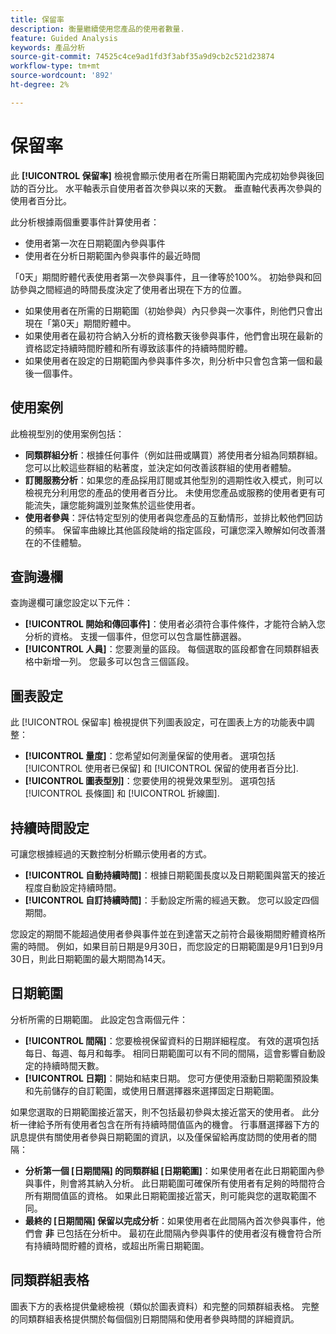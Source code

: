 ```yaml
---
title: 保留率
description: 衡量繼續使用您產品的使用者數量.
feature: Guided Analysis
keywords: 產品分析
source-git-commit: 74525c4ce9ad1fd3f3abf35a9d9cb2c521d23874
workflow-type: tm+mt
source-wordcount: '892'
ht-degree: 2%

---
```


# 保留率

此 **[!UICONTROL 保留率]** 檢視會顯示使用者在所需日期範圍內完成初始參與後回訪的百分比。 水平軸表示自使用者首次參與以來的天數。 垂直軸代表再次參與的使用者百分比。

此分析根據兩個重要事件計算使用者：

* 使用者第一次在日期範圍內參與事件
* 使用者在分析日期範圍內參與事件的最近時間

「0天」期間貯體代表使用者第一次參與事件，且一律等於100%。 初始參與和回訪參與之間經過的時間長度決定了使用者出現在下方的位置。

* 如果使用者在所需的日期範圍（初始參與）內只參與一次事件，則他們只會出現在「第0天」期間貯體中。
* 如果使用者在最初符合納入分析的資格數天後參與事件，他們會出現在最新的資格認定持續時間貯體和所有導致該事件的持續時間貯體。
* 如果使用者在設定的日期範圍內參與事件多次，則分析中只會包含第一個和最後一個事件。

## 使用案例

此檢視型別的使用案例包括：

* **同類群組分析**：根據任何事件（例如註冊或購買）將使用者分組為同類群組。 您可以比較這些群組的粘著度，並決定如何改善該群組的使用者體驗。
* **訂閱服務分析**：如果您的產品採用訂閱或其他型別的週期性收入模式，則可以檢視充分利用您的產品的使用者百分比。 未使用您產品或服務的使用者更有可能流失，讓您能夠識別並聚焦於這些使用者。
* **使用者參與**：評估特定型別的使用者與您產品的互動情形，並排比較他們回訪的頻率。 保留率曲線比其他區段陡峭的指定區段，可讓您深入瞭解如何改善潛在的不佳體驗。

## 查詢邊欄

查詢邊欄可讓您設定以下元件：

* **[!UICONTROL 開始和傳回事件]**：使用者必須符合事件條件，才能符合納入您分析的資格。 支援一個事件，但您可以包含屬性篩選器。
* **[!UICONTROL 人員]**：您要測量的區段。 每個選取的區段都會在同類群組表格中新增一列。 您最多可以包含三個區段。

## 圖表設定

此 [!UICONTROL 保留率] 檢視提供下列圖表設定，可在圖表上方的功能表中調整：

* **[!UICONTROL 量度]**：您希望如何測量保留的使用者。 選項包括 [!UICONTROL 使用者已保留] 和 [!UICONTROL 保留的使用者百分比].
* **[!UICONTROL 圖表型別]**：您要使用的視覺效果型別。 選項包括 [!UICONTROL 長條圖] 和 [!UICONTROL 折線圖].

## 持續時間設定

可讓您根據經過的天數控制分析顯示使用者的方式。

* **[!UICONTROL 自動持續時間]**：根據日期範圍長度以及日期範圍與當天的接近程度自動設定持續時間。
* **[!UICONTROL 自訂持續時間]**：手動設定所需的經過天數。 您可以設定四個期間。

您設定的期間不能超過使用者參與事件並在到達當天之前符合最後期間貯體資格所需的時間。 例如，如果目前日期是9月30日，而您設定的日期範圍是9月1日到9月30日，則此日期範圍的最大期間為14天。

## 日期範圍

分析所需的日期範圍。 此設定包含兩個元件：

* **[!UICONTROL 間隔]**：您要檢視保留資料的日期詳細程度。 有效的選項包括每日、每週、每月和每季。 相同日期範圍可以有不同的間隔，這會影響自動設定的持續時間天數。
* **[!UICONTROL 日期]**：開始和結束日期。 您可方便使用滾動日期範圍預設集和先前儲存的自訂範圍，或使用日曆選擇器來選擇固定日期範圍。

如果您選取的日期範圍接近當天，則不包括最初參與太接近當天的使用者。 此分析一律給予所有使用者包含在所有持續時間值區內的機會。 行事曆選擇器下方的訊息提供有關使用者參與日期範圍的資訊，以及僅保留給再度訪問的使用者的間隔：

* **分析第一個 [日期間隔] 的同類群組 [日期範圍]**：如果使用者在此日期範圍內參與事件，則會將其納入分析。 此日期範圍可確保所有使用者有足夠的時間符合所有期間值區的資格。 如果此日期範圍接近當天，則可能與您的選取範圍不同。
* **最終的 [日期間隔] 保留以完成分析**：如果使用者在此間隔內首次參與事件，他們會 **非** 已包括在分析中。 最初在此間隔內參與事件的使用者沒有機會符合所有持續時間貯體的資格，或超出所需日期範圍。

## 同類群組表格

圖表下方的表格提供彙總檢視（類似於圖表資料）和完整的同類群組表格。 完整的同類群組表格提供關於每個個別日期間隔和使用者參與時間的詳細資訊。
